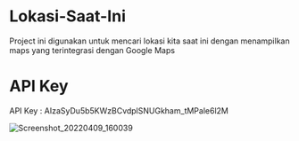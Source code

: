 # Lokasi-Saat-Ini
Project ini digunakan untuk mencari lokasi kita saat ini dengan menampilkan maps yang terintegrasi dengan Google Maps

# API Key

API Key : AIzaSyDu5b5KWzBCvdplSNUGkham_tMPale6l2M

![Screenshot_20220409_160039](https://user-images.githubusercontent.com/95672261/162577798-8ce545d3-194e-4ed9-b79e-93a7ac6a3cd1.jpg)
